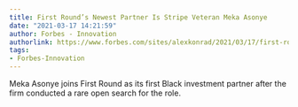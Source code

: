 ```yaml
---
title: First Round’s Newest Partner Is Stripe Veteran Meka Asonye
date: "2021-03-17 14:21:59"
author: Forbes - Innovation
authorlink: https://www.forbes.com/sites/alexkonrad/2021/03/17/first-rounds-newest-partner-is-stripe-veteran-meka-asonye/
tags:
- Forbes-Innovation
---
```

Meka Asonye joins First Round as its first Black investment partner after the firm conducted a rare open search for the role.
